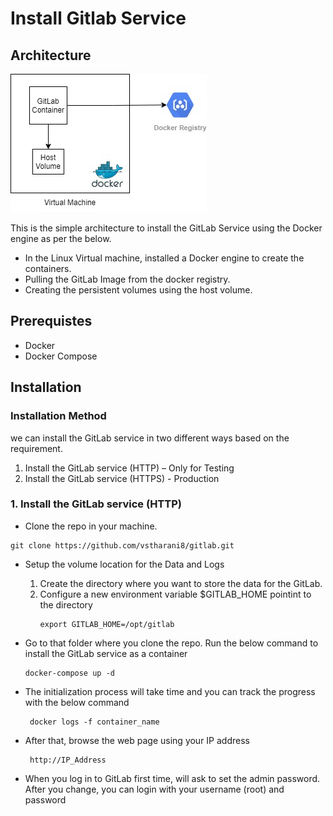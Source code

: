 # **Install Gitlab Service**

## **Architecture**

![diagram](./images/Architecture.jpg)

This is the simple architecture to install the GitLab Service using the Docker engine as per the below.
  * In the Linux Virtual machine, installed a Docker engine to create the containers. 
  * Pulling the GitLab Image from the docker registry. 
  * Creating the persistent volumes using the host volume. 


## **Prerequistes**

* Docker
* Docker Compose

## **Installation**

### **Installation Method**

we can install the GitLab service in two different ways based on the requirement.
1.	Install the GitLab service (HTTP) – Only for Testing
2.	Install the GitLab service (HTTPS) - Production

### 1. Install the GitLab service (HTTP) 


* Clone the repo in your machine.

```
git clone https://github.com/vstharani8/gitlab.git
```
* Setup the volume location for the Data and Logs

  1. Create the directory where you want to store the data for the GitLab.
  2. Configure a new environment variable $GITLAB_HOME pointint to the directory
      ```
      export GITLAB_HOME=/opt/gitlab
      ```
* Go to that folder where you clone the repo. Run the below command to install the GitLab service as a container
    ```
    docker-compose up -d
    ```
* The initialization process will take time and you can track the progress with the below command
    ```
     docker logs -f container_name
    ```
* After that, browse the web page using your IP address
    ```
     http://IP_Address
    ```
* When you log in to GitLab first time, will ask to set the admin password. After you change, you can login with your username (root) and password


